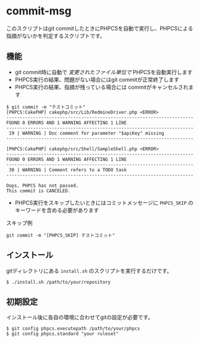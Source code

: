 # commit-msg

このスクリプトはgit commitしたときにPHPCSを自動で実行し、PHPCSによる指摘がないかを判定するスクリプトです。

## 機能

- git commit時に自動で *変更されたファイル単位で* PHPCSを自動実行します
- PHPCS実行の結果、問題がない場合にはgit commitが正常終了します
- PHPCS実行の結果、指摘が残っている場合には commitがキャンセルされます

```
$ git commit -m "テストコミット"
[PHPCS:CakePHP] cakephp/src/Lib/RedmineDriver.php <ERROR>
----------------------------------------------------------------------
FOUND 0 ERRORS AND 1 WARNING AFFECTING 1 LINE
----------------------------------------------------------------------
 19 | WARNING | Doc comment for parameter "$apiKey" missing
----------------------------------------------------------------------

[PHPCS:CakePHP] cakephp/src/Shell/SampleShell.php <ERROR>
----------------------------------------------------------------------
FOUND 0 ERRORS AND 1 WARNING AFFECTING 1 LINE
----------------------------------------------------------------------
 30 | WARNING | Comment refers to a TODO task
----------------------------------------------------------------------

Oops, PHPCS has not passed.
This commit is CANCELED.
```

- PHPCS実行をスキップしたいときにはコミットメッセージに `PHPCS_SKIP` のキーワードを含める必要があります

スキップ例
```
git commit -m "[PHPCS_SKIP] テストコミット"
```

## インストール

gitディレクトリにある `install.sh` のスクリプトを実行するだけです。

```
$ ./install.sh /path/to/your/repository
```

## 初期設定

インストール後に各自の環境に合わせてgitの設定が必要です。

```
$ git config phpcs.executepath /path/to/your/phpcs
$ git config phpcs.standard "your ruleset"
```
